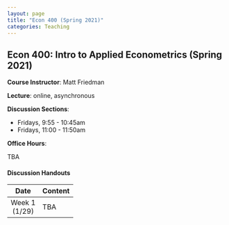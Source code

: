 ```yaml
---
layout: page
title: "Econ 400 (Spring 2021)"
categories: Teaching
---
```


## Econ 400: Intro to Applied Econometrics (Spring 2021)

**Course Instructor**: Matt Friedman

**Lecture**: online, asynchronous

**Discussion Sections**:

* Fridays, 9:55 - 10:45am
* Fridays, 11:00 - 11:50am

**Office Hours**:

TBA

#### Discussion Handouts

|     Date    |                     Content                     |
|:-----------:|	:---------------------------------------------- |
| Week 1 <br> (1/29) | TBA |